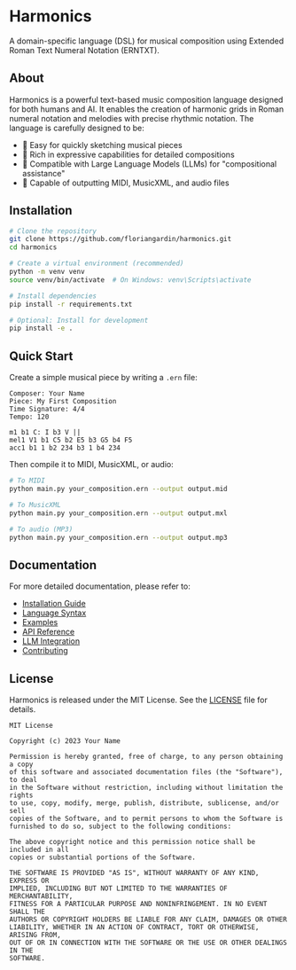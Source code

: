 # Harmonics

A domain-specific language (DSL) for musical composition using Extended Roman Text Numeral Notation (ERNTXT).

## About

Harmonics is a powerful text-based music composition language designed for both humans and AI. It enables the creation of harmonic grids in Roman numeral notation and melodies with precise rhythmic notation. The language is carefully designed to be:

- 🎵 Easy for quickly sketching musical pieces
- 🎹 Rich in expressive capabilities for detailed compositions
- 🤖 Compatible with Large Language Models (LLMs) for "compositional assistance"
- 🎼 Capable of outputting MIDI, MusicXML, and audio files

## Installation

```bash
# Clone the repository
git clone https://github.com/floriangardin/harmonics.git
cd harmonics

# Create a virtual environment (recommended)
python -m venv venv
source venv/bin/activate  # On Windows: venv\Scripts\activate

# Install dependencies
pip install -r requirements.txt

# Optional: Install for development
pip install -e .
```

## Quick Start

Create a simple musical piece by writing a `.ern` file:

```erntxt
Composer: Your Name
Piece: My First Composition
Time Signature: 4/4
Tempo: 120

m1 b1 C: I b3 V ||
mel1 V1 b1 C5 b2 E5 b3 G5 b4 F5
acc1 b1 1 b2 234 b3 1 b4 234
```

Then compile it to MIDI, MusicXML, or audio:

```bash
# To MIDI
python main.py your_composition.ern --output output.mid

# To MusicXML
python main.py your_composition.ern --output output.mxl

# To audio (MP3)
python main.py your_composition.ern --output output.mp3
```

## Documentation

For more detailed documentation, please refer to:

- [Installation Guide](documentation/INSTALLATION.md)
- [Language Syntax](documentation/LANGUAGE_SYNTAX.md)
- [Examples](documentation/EXAMPLES.md)
- [API Reference](documentation/API_REFERENCE.md)
- [LLM Integration](documentation/LLM_INTEGRATION.md)
- [Contributing](documentation/CONTRIBUTING.md)

## License

Harmonics is released under the MIT License. See the [LICENSE](LICENSE) file for details.

```
MIT License

Copyright (c) 2023 Your Name

Permission is hereby granted, free of charge, to any person obtaining a copy
of this software and associated documentation files (the "Software"), to deal
in the Software without restriction, including without limitation the rights
to use, copy, modify, merge, publish, distribute, sublicense, and/or sell
copies of the Software, and to permit persons to whom the Software is
furnished to do so, subject to the following conditions:

The above copyright notice and this permission notice shall be included in all
copies or substantial portions of the Software.

THE SOFTWARE IS PROVIDED "AS IS", WITHOUT WARRANTY OF ANY KIND, EXPRESS OR
IMPLIED, INCLUDING BUT NOT LIMITED TO THE WARRANTIES OF MERCHANTABILITY,
FITNESS FOR A PARTICULAR PURPOSE AND NONINFRINGEMENT. IN NO EVENT SHALL THE
AUTHORS OR COPYRIGHT HOLDERS BE LIABLE FOR ANY CLAIM, DAMAGES OR OTHER
LIABILITY, WHETHER IN AN ACTION OF CONTRACT, TORT OR OTHERWISE, ARISING FROM,
OUT OF OR IN CONNECTION WITH THE SOFTWARE OR THE USE OR OTHER DEALINGS IN THE
SOFTWARE.